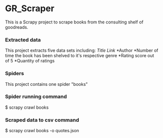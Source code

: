 # GR_Scraper

This is a Scrapy project to scrape books from the consulting shelf of goodreads.

### Extracted data
This project extracts five data sets including: 
*Title*
*Link*
*Author
*Number of time the book has been shelved to it's respective genre
*Rating score out of 5
*Quantity of ratings

### Spiders
This project contains one spider "books"

### Spider running command
$ scrapy crawl books

### Scraped data to csv command
$ scrapy crawl books -o quotes.json
